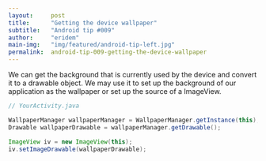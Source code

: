 ```yaml
---
layout:     post
title:      "Getting the device wallpaper"
subtitle:   "Android tip #009"
author:     "eridem"
main-img:   "img/featured/android-tip-left.jpg"
permalink:  android-tip-009-getting-the-device-wallpaper
---
```


We can get the background that is currently used by the device and convert it to a drawable object. We may use it to set up the background of our application as the wallpaper or set up the source of a ImageView.

```java
// YourActivity.java

WallpaperManager wallpaperManager = WallpaperManager.getInstance(this);
Drawable wallpaperDrawable = wallpaperManager.getDrawable();

ImageView iv = new ImageView(this);
iv.setImageDrawable(wallpaperDrawable);

```
